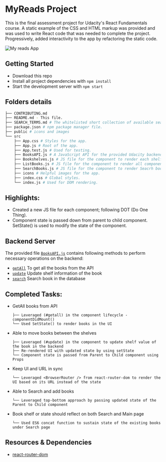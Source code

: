 # MyReads Project

This is the final assessment project for Udacity's React Fundamentals course. A static example of the CSS and HTML markup was provided and was used to write React code that was needed to complete the project. Progressively, added interactivity to the app by refactoring the static code.

![My reads App](https://github.com/nidhigaday/My-Reads/blob/master/public/Smal%20app%20gif.gif)


## Getting Started

* Download this repo
* Install all project dependencies with `npm install`
* Start the development server with `npm start`

## Folders details
```bash
├── CONTRIBUTING.md
├── README.md - This file.
├── SEARCH_TERMS.md # The whitelisted short collection of available search terms.
├── package.json # npm package manager file.
├── public # icons and images
└── src
    ├── App.css # Styles for the app.
    ├── App.js # Root of the app.
    ├── App.test.js # Used for testing.
    ├── BooksAPI.js # A JavaScript API for the provided Udacity backend.
    ├── Bookshelves.js # JS file for the component to render each shelf items.
    ├── ListBooks.js # JS file for the component to render all components on the page.
    ├── SearchBooks.js # JS file for the component to render Seacrh books page.
    ├── icons # Helpful images for the app.
    ├── index.css # Global styles.
    └── index.js # Used for DOM rendering.
```
## Highlights:

* Created a new JS file for each component; following DOT (Do One Thing).
* Component state is passed down from parent to child component. SetState() is used to modify the state of the component.

## Backend Server

The provided file [`BooksAPI.js`](src/BooksAPI.js) contains following methods to perform necessary operations on the backend:

* [`getAll`](#getall) To get all the books from the API
* [`update`](#update) Update shelf information of the book
* [`search`](#search) Search book in the database

## Completed Tasks:

* GetAll books from API
  ```
  ├── Leveraged (#getall) in the component lifecycle - componentDidMount()
  └── Used SetState() to render books in the UI
  ```
* Able to move books between the shelves
  ```
  ├── Leveraged (#update) in the component to update shelf value of the book in the backend 
  ├── Re-rendered UI with updated state by using setState
  └── Component state is passed from Parent to Child component using Props
  ```
* Keep UI and URL in sync
  ```
  └── Leveraged <BrowserRouter /> from react-router-dom to render the UI based on its URL instead of the state 
  ```
* Able to Search and add books
  ```
  └── Leveraged top-bottom approach by passing updated state of the Parent to Child component
  ```
* Book shelf or state should reflect on both Search and Main page
  ```
  └── Used ES6 concat function to sustain state of the existing books under Search page
  ```

## Resources & Dependencies

* [react-router-dom](https://www.npmjs.com/package/react-router-dom)
